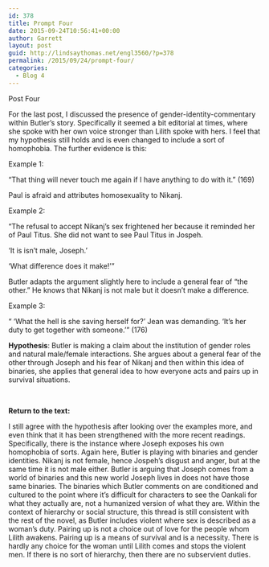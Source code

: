 ```yaml
---
id: 378
title: Prompt Four
date: 2015-09-24T10:56:41+00:00
author: Garrett
layout: post
guid: http://lindsaythomas.net/engl3560/?p=378
permalink: /2015/09/24/prompt-four/
categories:
  - Blog 4
---
```

Post Four

For the last post, I discussed the presence of gender-identity-commentary within Butler’s story. Specifically it seemed a bit editorial at times, where she spoke with her own voice stronger than Lilith spoke with hers. I feel that my hypothesis still holds and is even changed to include a sort of homophobia. The further evidence is this:

Example 1:

“That thing will never touch me again if I have anything to do with it.” (169)

Paul is afraid and attributes homosexuality to Nikanj.

Example 2:

“The refusal to accept Nikanj’s sex frightened her because it reminded her of Paul Titus. She did not want to see Paul Titus in Jospeh.

‘It is isn’t male, Joseph.’

‘What difference does it make!’”

Butler adapts the argument slightly here to include a general fear of “the other.” He knows that Nikanj is not male but it doesn&#8217;t make a difference.

Example 3:

“ ‘What the hell is she saving herself for?’ Jean was demanding. ‘It’s her duty to get together with someone.’” (176)

**Hypothesis**: Butler is making a claim about the institution of gender roles and natural male/female interactions. She argues about a general fear of the other through Joseph and his fear of Nikanj and then within this idea of binaries, she applies that general idea to how everyone acts and pairs up in survival situations.

&nbsp;

**Return to the text:**

I still agree with the hypothesis after looking over the examples more, and even think that it has been strengthened with the more recent readings. Specifically, there is the instance where Joseph exposes his own homophobia of sorts. Again here, Butler is playing with binaries and gender identities. Nikanj is not female, hence Jospeh’s disgust and anger, but at the same time it is not male either. Butler is arguing that Joseph comes from a world of binaries and this new world Joseph lives in does not have those same binaries. The binaries which Butler comments on are conditioned and cultured to the point where it’s difficult for characters to see the Oankali for what they actually are, not a humanized version of what they are. Within the context of hierarchy or social structure, this thread is still consistent with the rest of the novel, as Butler includes violent where sex is described as a woman’s duty. Pairing up is not a choice out of love for the people whom Lilith awakens. Pairing up is a means of survival and is a necessity. There is hardly any choice for the woman until Lilith comes and stops the violent men. If there is no sort of hierarchy, then there are no subservient duties.